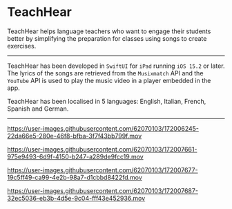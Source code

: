 # TeachHear

TeachHear helps language teachers who want to engage their students better by simplifying the preparation for classes using songs to create exercises.
___
TeachHear has been developed in `SwiftUI` for `iPad` running `iOS 15.2` or later. 
The lyrics of the songs are retrieved from the `Musixmatch` API and the `YouTube` API is used to play the music video in a player embedded in the app.

TeachHear has been localised in 5 languages: English, Italian, French, Spanish and German. 
___



https://user-images.githubusercontent.com/62070103/172006245-22da66e5-280e-46f8-bfba-3f7f43bb799f.mov


https://user-images.githubusercontent.com/62070103/172007661-975e9493-6d9f-4150-b247-a289de9fcc19.mov


https://user-images.githubusercontent.com/62070103/172007677-19c5ff49-ca99-4e2b-98a7-d1cbbd8422fd.mov


https://user-images.githubusercontent.com/62070103/172007687-32ec5036-eb3b-4d5e-9c04-fff43e452936.mov













